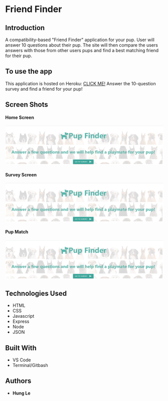 # Friend Finder

## Introduction

A compatibility-based "Friend Finder" application for your pup. User will answer 10 questions about their pup. The site will then compare the users answers with those from other users pups and find a best matching friend for their pup. 

## To use the app

This application is hosted on Heroku: [CLICK ME!](https://github.com/hungle913/FriendFinder) Answer the 10-question survey and find a friend for your pup!

## Screen Shots

#### Home Screen
![Home](https://github.com/hungle913/FriendFinder/blob/master/app/public/Assets/images/Home.PNG?raw=true "Home Screen")

#### Survey Screen
![Survey](https://github.com/hungle913/FriendFinder/blob/master/app/public/Assets/images/Home.PNG?raw=true "Survey Screen")

#### Pup Match
![Match](https://github.com/hungle913/FriendFinder/blob/master/app/public/Assets/images/Home.PNG?raw=true "Pup Match")

## Technologies Used

* HTML
* CSS
* Javascript
* Express
* Node
* JSON

## Built With

* VS Code
* Terminal/Gitbash

## Authors

* **Hung Le**